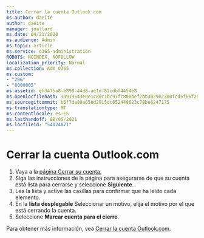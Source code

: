 ```yaml
---
title: Cerrar la cuenta Outlook.com
ms.author: daeite
author: daeite
manager: joallard
ms.date: 04/21/2020
ms.audience: Admin
ms.topic: article
ms.service: o365-administration
ROBOTS: NOINDEX, NOFOLLOW
localization_priority: Normal
ms.collection: Adm_O365
ms.custom:
- "206"
- "8000005"
ms.assetid: ef3475a8-e898-44d8-ae1d-82cdbf4454e8
ms.openlocfilehash: 30919543e0e1c80c1bc97fc808bef2bb3029e2380fcd5f66f2995aedc4e4282f
ms.sourcegitcommit: b5f7da89a650d2915dc652449623c78be6247175
ms.translationtype: MT
ms.contentlocale: es-ES
ms.lasthandoff: 08/05/2021
ms.locfileid: "54024871"
---
```

# <a name="close-your-outlookcom-account"></a>Cerrar la cuenta Outlook.com

1. Vaya a la [página Cerrar su cuenta.](https://go.microsoft.com/fwlink/p/?linkid=845493)
2. Siga las instrucciones de la página para asegurarse de que su cuenta está lista para cerrarse y seleccione **Siguiente**.
3. Lea la lista y active las casillas para confirmar que ha leído cada elemento.
4. En la **lista desplegable** Seleccionar un motivo, elija el motivo por el que está cerrando la cuenta.
5. Seleccione **Marcar cuenta para el cierre**.

Para obtener más información, vea [Cerrar la cuenta Outlook.com](https://support.office.com/article/564b801e-2a47-4cb2-afa8-12ead3185038?wt.mc_id=Office_Outlook_com_Alchemy).
  